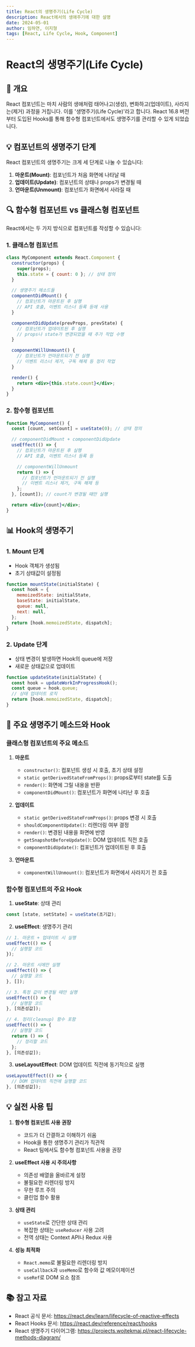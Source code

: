 ```yaml
---
title: React의 생명주기(Life Cycle)
description: React에서의 생애주기에 대한 설명
date: 2024-05-01
author: 임하연, 이지형
tags: [React, Life Cycle, Hook, Component]
---
```


# React의 생명주기(Life Cycle)

## 📝 개요

React 컴포넌트는 마치 사람의 생애처럼 태어나고(생성), 변화하고(업데이트), 사라지는(제거) 과정을 거칩니다. 이를 '생명주기(Life Cycle)'라고 합니다. React 16.8 버전부터 도입된 Hooks를 통해 함수형 컴포넌트에서도 생명주기를 관리할 수 있게 되었습니다.

## 💡 컴포넌트의 생명주기 단계

React 컴포넌트의 생명주기는 크게 세 단계로 나눌 수 있습니다:

1. **마운트(Mount)**: 컴포넌트가 처음 화면에 나타날 때
2. **업데이트(Update)**: 컴포넌트의 상태나 props가 변경될 때
3. **언마운트(Unmount)**: 컴포넌트가 화면에서 사라질 때

## 🔍 함수형 컴포넌트 vs 클래스형 컴포넌트

React에서는 두 가지 방식으로 컴포넌트를 작성할 수 있습니다:

### 1. 클래스형 컴포넌트

```jsx
class MyComponent extends React.Component {
  constructor(props) {
    super(props);
    this.state = { count: 0 }; // 상태 정의
  }

  // 생명주기 메소드들
  componentDidMount() {
    // 컴포넌트가 마운트된 후 실행
    // API 호출, 이벤트 리스너 등록 등에 사용
  }

  componentDidUpdate(prevProps, prevState) {
    // 컴포넌트가 업데이트된 후 실행
    // props나 state가 변경되었을 때 추가 작업 수행
  }

  componentWillUnmount() {
    // 컴포넌트가 언마운트되기 전 실행
    // 이벤트 리스너 제거, 구독 해제 등 정리 작업
  }

  render() {
    return <div>{this.state.count}</div>;
  }
}
```

### 2. 함수형 컴포넌트

```jsx
function MyComponent() {
  const [count, setCount] = useState(0); // 상태 정의

  // componentDidMount + componentDidUpdate
  useEffect(() => {
    // 컴포넌트가 마운트된 후 실행
    // API 호출, 이벤트 리스너 등록 등

    // componentWillUnmount
    return () => {
      // 컴포넌트가 언마운트되기 전 실행
      // 이벤트 리스너 제거, 구독 해제 등
    };
  }, [count]); // count가 변경될 때만 실행

  return <div>{count}</div>;
}
```

## 📊 Hook의 생명주기

### 1. Mount 단계

- Hook 객체가 생성됨
- 초기 상태값이 설정됨

```jsx
function mountState(initialState) {
  const hook = {
    memoizedState: initialState,
    baseState: initialState,
    queue: null,
    next: null,
  };
  return [hook.memoizedState, dispatch];
}
```

### 2. Update 단계

- 상태 변경이 발생하면 Hook의 queue에 저장
- 새로운 상태값으로 업데이트

```jsx
function updateState(initialState) {
  const hook = updateWorkInProgressHook();
  const queue = hook.queue;
  // 상태 업데이트 로직
  return [hook.memoizedState, dispatch];
}
```

## 🤔 주요 생명주기 메소드와 Hook

### 클래스형 컴포넌트의 주요 메소드

1. **마운트**

   - `constructor()`: 컴포넌트 생성 시 호출, 초기 상태 설정
   - `static getDerivedStateFromProps()`: props로부터 state를 도출
   - `render()`: 화면에 그릴 내용을 반환
   - `componentDidMount()`: 컴포넌트가 화면에 나타난 후 호출

2. **업데이트**

   - `static getDerivedStateFromProps()`: props 변경 시 호출
   - `shouldComponentUpdate()`: 리렌더링 여부 결정
   - `render()`: 변경된 내용을 화면에 반영
   - `getSnapshotBeforeUpdate()`: DOM 업데이트 직전 호출
   - `componentDidUpdate()`: 컴포넌트가 업데이트된 후 호출

3. **언마운트**
   - `componentWillUnmount()`: 컴포넌트가 화면에서 사라지기 전 호출

### 함수형 컴포넌트의 주요 Hook

1. **useState**: 상태 관리

```jsx
const [state, setState] = useState(초기값);
```

2. **useEffect**: 생명주기 관리

```jsx
// 1. 마운트 + 업데이트 시 실행
useEffect(() => {
  // 실행할 코드
});

// 2. 마운트 시에만 실행
useEffect(() => {
  // 실행할 코드
}, []);

// 3. 특정 값이 변경될 때만 실행
useEffect(() => {
  // 실행할 코드
}, [의존성값]);

// 4. 정리(cleanup) 함수 포함
useEffect(() => {
  // 실행할 코드
  return () => {
    // 정리할 코드
  };
}, [의존성값]);
```

3. **useLayoutEffect**: DOM 업데이트 직전에 동기적으로 실행

```jsx
useLayoutEffect(() => {
  // DOM 업데이트 직전에 실행할 코드
}, [의존성값]);
```

## 💡 실전 사용 팁

1. **함수형 컴포넌트 사용 권장**

   - 코드가 더 간결하고 이해하기 쉬움
   - Hook을 통한 생명주기 관리가 직관적
   - React 팀에서도 함수형 컴포넌트 사용을 권장

2. **useEffect 사용 시 주의사항**

   - 의존성 배열을 올바르게 설정
   - 불필요한 리렌더링 방지
   - 무한 루프 주의
   - 클린업 함수 활용

3. **상태 관리**

   - `useState`로 간단한 상태 관리
   - 복잡한 상태는 `useReducer` 사용 고려
   - 전역 상태는 Context API나 Redux 사용

4. **성능 최적화**
   - `React.memo`로 불필요한 리렌더링 방지
   - `useCallback`과 `useMemo`로 함수와 값 메모이제이션
   - `useRef`로 DOM 요소 참조

## 📚 참고 자료

- React 공식 문서: https://react.dev/learn/lifecycle-of-reactive-effects
- React Hooks 문서: https://react.dev/reference/react/hooks
- React 생명주기 다이어그램: https://projects.wojtekmaj.pl/react-lifecycle-methods-diagram/
